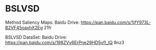 # BSLVSD

Method Saliency Maps:
Baidu Drive: https://pan.baidu.com/s/1jfY973L-B2VF45oaxhX2Eg 21fr

BSLVSD DataSet: 
Baidu Drive: https://pan.baidu.com/s/198ZVv6ErPne29HD5vfl_IQ 8nz3
